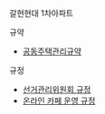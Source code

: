 갈현현대 1차아파트 

규약
* [공동주택관리규약](https://github.com/GHIPark/ghipark.github.io/wiki/%EA%B3%B5%EB%8F%99%EC%A3%BC%ED%83%9D-%EA%B4%80%EB%A6%AC-%EA%B7%9C%EC%95%BD)

규정

* [선거관리위원회 규정](https://github.com/GHIPark/ghipark.github.io/wiki/%EC%84%A0%EA%B1%B0%EA%B4%80%EB%A6%AC%EC%9C%84%EC%9B%90%ED%9A%8C-%EA%B7%9C%EC%A0%95)
* [온라인 카페 운영 규정](https://github.com/GHIPark/ghipark.github.io/wiki/%EC%98%A8%EB%9D%BC%EC%9D%B8-%EC%B9%B4%ED%8E%98-%EC%9A%B4%EC%98%81-%EA%B7%9C%EC%A0%95)

